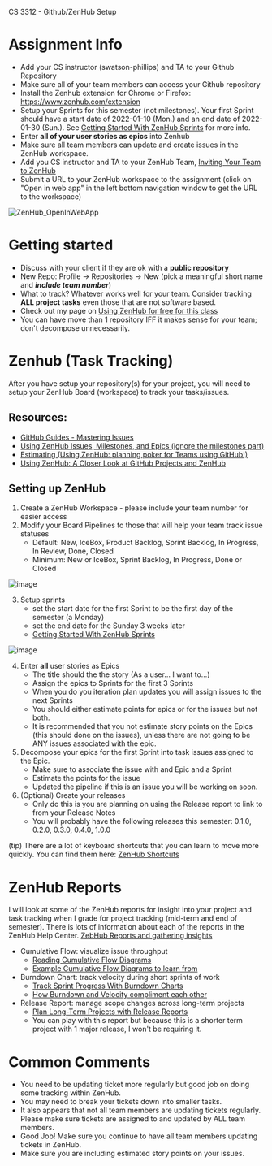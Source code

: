 CS 3312 - Github/ZenHub Setup
# Assignment Info
* Add your CS instructor (swatson-phillips) and TA to your Github Repository
* Make sure all of your team members can access your Github repository
* Install the Zenhub extension for Chrome or Firefox: https://www.zenhub.com/extension
* Setup your Sprints for this semester (not milestones). Your first Sprint should have a start date of 2022-01-10 (Mon.) and an end date of 2022-01-30 (Sun.). See [Getting Started With ZenHub Sprints](https://help.zenhub.com/support/solutions/articles/43000616465-getting-started-with-zenhub-sprints) for more info.
* Enter **all of your user stories as epics** into Zenhub
* Make sure all team members can update and create issues in the ZenHub workspace.
* Add you CS instructor and TA to your ZenHub Team, [Inviting Your Team to ZenHub](https://help.zenhub.com/support/solutions/articles/43000035792-inviting-your-team-to-zenhub)
* Submit a URL to your ZenHub workspace to the assignment
(click on "Open in web app" in the left bottom navigation window to get the URL to the workspace)

![ZenHub_OpenInWebApp](https://user-images.githubusercontent.com/49889272/150419838-9013e2f2-dc26-4348-b622-ebe519e083ed.png)

# Getting started
* Discuss with your client if they are ok with a **public repository**
* New Repo: Profile -> Repositories -> New (pick a meaningful short name and ***include team number***)
* What to track? Whatever works well for your team. Consider tracking **ALL  project tasks** even those that are not software based.
* Check out my page on [Using ZenHub for free for this class](https://github.com/swatson-phillips/GT-CS-3312-WP/blob/master/HowTos/Using%20Github%20and%20ZenHub%20for%20CS%203312.md)
* You can have move than 1 repository IFF it makes sense for your team; don't decompose unnecessarily.

# Zenhub (Task Tracking)
After you have setup your repository(s) for your project, you will need to setup your ZenHub Board (workspace) to track your tasks/issues.
## Resources:
* [GitHub Guides - Mastering Issues](https://guides.github.com/features/issues/)
* [Using ZenHub Issues, Milestones, and Epics (ignore the milestones part)](https://www.youtube.com/watch?v=tJ375ju3xTc)
* [Estimating (Using ZenHub: planning poker for Teams using GitHub!)](https://www.youtube.com/watch?v=4_oSM3iKAKc)
* [Using ZenHub: A Closer Look at GitHub Projects and ZenHub](https://youtu.be/dMG_-551xV4)

## Setting up ZenHub
1. Create a ZenHub Workspace - please include your team number for easier access
2. Modify your Board Pipelines to those that will help your team track issue statuses
    * Default: New, IceBox, Product Backlog, Sprint Backlog, In Progress, In Review, Done, Closed
    * Minimum: New or IceBox, Sprint Backlog, In Progress, Done or Closed

![image](https://user-images.githubusercontent.com/49889272/150420803-4bf8f5af-f814-4a85-a581-1f05724be530.png)

3. Setup sprints
    * set the start date for the first Sprint to be the first day of the semester (a Monday)
    * set the end date for the Sunday 3 weeks later
    * [Getting Started With ZenHub Sprints](https://help.zenhub.com/support/solutions/articles/43000616465-getting-started-with-zenhub-sprints)

![image](https://user-images.githubusercontent.com/49889272/150420914-5acc7ef2-b444-4016-ab08-e3bf8e836198.png)

4. Enter **all** user stories as Epics
    * The title should the the story (As a user... I want to...)
    * Assign the epics to Sprints for the first 3 Sprints
    * When you do you iteration plan updates you will assign issues to the next Sprints
    * You should either estimate points for epics or for the issues but not both.
    * It is recommended that you not estimate story points on the Epics (this should done on the issues), unless there are not going to be ANY issues associated with the epic.
5. Decompose your epics for the first Sprint into task issues assigned to the Epic.
    * Make sure to associate the issue with and Epic and a Sprint
    * Estimate the points for the issue
    * Updated the pipeline if this is an issue you will be working on soon.
6. (Optional) Create your releases
    * Only do this is you are planning on using the Release report to link to from your Release Notes
    * You will probably have the following releases this semester: 0.1.0, 0.2.0, 0.3.0, 0.4.0, 1.0.0

(tip) There are a lot of keyboard shortcuts that you can learn to move more quickly. You can find them here: [ZenHub Shortcuts](https://app.zenhub.com/dashboard/shortcuts)

# ZenHub Reports
I will look at some of the ZenHub reports for insight into your project and task tracking when I grade for project tracking (mid-term and end of semester). There is lots of information about each of the reports in the ZenHub Help Center. [ZebHub Reports and gathering insights](https://help.zenhub.com/support/solutions/43000042876)
* Cumulative Flow: visualize issue throughput
    * [Reading Cumulative Flow Diagrams](https://help.zenhub.com/support/solutions/articles/43000038850-reading-cumulative-flow-diagrams)
    * [Example Cumulative Flow Diagrams to learn from](https://help.zenhub.com/support/solutions/articles/43000469850-example-cumulative-flow-diagrams-to-learn-from)
* Burndown Chart: track velocity during short sprints of work
    * [Track Sprint Progress With Burndown Charts](https://help.zenhub.com/support/solutions/articles/43000010356-track-sprint-progress-with-burndown-charts)
    * [How Burndown and Velocity compliment each other](https://help.zenhub.com/support/solutions/articles/43000483134-how-burndown-and-velocity-compliment-each-other)
* Release Report: manage scope changes across long-term projects
    * [Plan Long-Term Projects with Release Reports](https://help.zenhub.com/support/solutions/articles/43000010359-plan-long-term-projects-with-release-reports)
    * You can play with this report but because this is a shorter term project with 1 major release, I won't be requiring it.

# Common Comments
* You need to be updating ticket more regularly but good job on doing some tracking within ZenHub.
* You may need to break your tickets down into smaller tasks.
* It also appears that not all team members are updating tickets regularly. Please make sure tickets are assigned to and updated by ALL team members.
* Good Job! Make sure you continue to have all team members updating tickets in ZenHub.
* Make sure you are including estimated story points on your issues.
